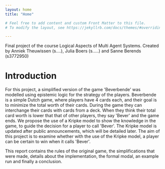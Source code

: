 ```yaml
---
layout: home
title: "Home"

# Feel free to add content and custom Front Matter to this file.
# To modify the layout, see https://jekyllrb.com/docs/themes/#overriding-theme-defaults

---
```



Final project of the course Logical Aspects of Multi Agent Systems. Created by Anniek Theuwissen (s....), Julia Boers (s.....) and Sanne Berends (s3772950)

# Introduction
For this project, a simplified version of the game 'Beverbende' was modelled using epistemic logic for the strategy of the players. Beverbende is a simple Dutch game, where players have 4 cards each, and their goal is to minimize the total worth of their cards. During the game they can interchange their cards with cards from a deck. When they think their total card worth is lower that that of other players, they say 'Bever' and the game ends. We propose the use of a Kripke model to show the knowledge in the game, to guide the decision for a player to call 'Bever'. The Kripke model is updated after public announcements, which will be detailed later. The aim of this project is to examine whether with the use of the Kripke model, a player can be certain to win when it calls 'Bever'.

This report contains the rules of the original game, the simplifications that were made, details about the implementation, the formal modal, an example run and finally a conclusion.
